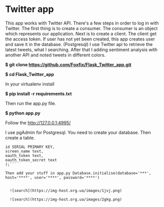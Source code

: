 # Twitter app

This app works with Twitter API. There's a few steps in order to log in with Twitter.
The first thing is to create a consumer. The consumer is an object which represents our application.
Next is to create a client. The client get the access token.
If user has not yet been created, this app creates user and save it in the database. (Postgresql)
I use Twitter api to retrieve the latest tweets, what I searching.
After that I adding sentiment analysis with another API and noted tweets in different colors.

**$ git clone https://github.com/Foxfix/Flask_Twitter_app.git**
  
**$ cd Flask_Twitter_app**
  
In your virtualenv install 

**$ pip install -r requirements.txt**
  
Then run the app.py file. 

**$ python app.py**
  
Follow the http://127.0.0.1:4995/

I use pgAdmin for Postgresql. You need to create your database. Then create a table.


```CREATE TABLE users(
id SERIAL PRIMARY KEY,
screen_name text,
oauth_token text,
oauth_token_secret text
);```

Then add your stuff in app.py Database.initialise(database='***', host='****', user='****', password='****')

  
  ![search](https://img-host.org.ua/images/1jvj.png)
  
  ![search](https://img-host.org.ua/images/2gkg.png)
